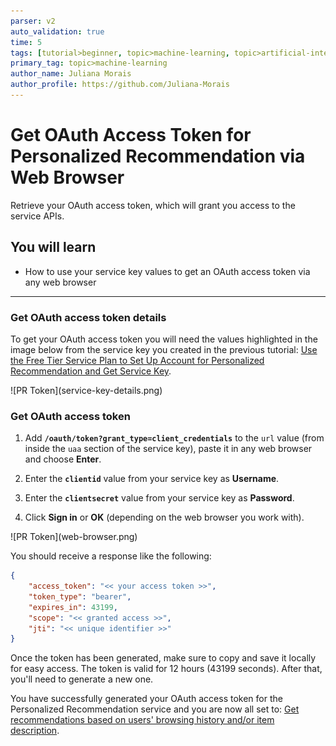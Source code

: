 ```yaml
---
parser: v2
auto_validation: true
time: 5
tags: [tutorial>beginner, topic>machine-learning, topic>artificial-intelligence, topic>cloud, software-product>sap-business-technology-platform, software-product>sap-ai-business-services, software-product>personalized-recommendation, tutorial>free-tier]
primary_tag: topic>machine-learning
author_name: Juliana Morais
author_profile: https://github.com/Juliana-Morais
---
```


# Get OAuth Access Token for Personalized Recommendation via Web Browser
<!-- description --> Retrieve your OAuth access token, which will grant you access to the service APIs.

## You will learn
  - How to use your service key values to get an OAuth access token via any web browser

---

### Get OAuth access token details


To get your OAuth access token you will need the values highlighted in the image below from the service key you created in the previous tutorial: [Use the Free Tier Service Plan to Set Up Account for Personalized Recommendation and Get Service Key](cp-aibus-pr-booster-free-key).

<!-- border -->![PR Token](service-key-details.png)




### Get OAuth access token


1. Add **`/oauth/token?grant_type=client_credentials`** to the `url` value (from inside the `uaa` section of the service key), paste it in any web browser and choose **Enter**.

2. Enter the **`clientid`** value from your service key as **Username**.

3. Enter the **`clientsecret`** value from your service key as **Password**.

4. Click **Sign in** or **OK** (depending on the web browser you work with).

<!-- border -->![PR Token](web-browser.png)

You should receive a response like the following:

```JSON
{
    "access_token": "<< your access token >>",
    "token_type": "bearer",
    "expires_in": 43199,
    "scope": "<< granted access >>",
    "jti": "<< unique identifier >>"
}
```

Once the token has been generated, make sure to copy and save it locally for easy access. The token is valid for 12 hours (43199 seconds). After that, you'll need to generate a new one.

You have successfully generated your OAuth access token for the Personalized Recommendation service and you are now all set to: [Get recommendations based on users' browsing history and/or item description](cp-aibus-pr-swagger-ui).

